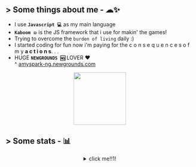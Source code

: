 ## >  Some things about me - ☁✨

- I use **`Javascript 💻`** as my main language <br>
- **`Kaboom 💥`** is the JS framework that i use for makin' the games! <br>
- Trying to overcome the `burden of living` daily :) <br>
- I started coding for fun now i'm paying for the c o n s e q u e n c e s   o f   m y   **a c t i o n s**. . .
- HUGE **`NEWGROUNDS 🆖`** LOVER ❤️ <br>
^ [amyspark-ng.newgrounds.com](amyspark-ng.newgrounds.com)

<div align="center"">
    <a href="https://amyspark-ng.github.io" target="_blank">
    <img width="140px" height="140px" src="https://github.githubassets.com/images/mona-loading-dark.gif">
    </a>
</div>

## >  Some stats - 📊

<div align="center">
    <details>
        <summary>click me!!1!</summary>
        <br>
            <p>
            <img src="https://github-readme-stats.vercel.app/api?username=amyspark-ng&show_icons=true&hide_title=true&hide_border=true&count_private=true&include_all_commits=true&theme=radical"/>
            <img src="https://github-readme-stats.vercel.app/api/top-langs/?username=amyspark-ng&hide_title=true&hide_border=true&hide=c,shaderlab,hlsl&%2B%2B&layout=compact&theme=radical&card_width=445">
            </p>
        <p style="text-align:center;">ohhi</p>
    </details>
</div>
